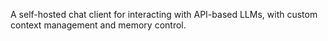 A self-hosted chat client for interacting with API-based LLMs, with custom context management and memory control.